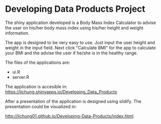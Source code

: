 Developing Data Products Project
================================


The shiny application developed is a Body Mass Index Calculator to advise the user on his/her body mass index using his/her height and weight information.

The app is designed to be very easy to use. Just input the user height and weight in the input field. Next click "Calculate BMI" for the app to calculate your BMI and the advise the user if he/she is in the healthy range.

The files of the applications are:
* ui.R
* server.R

The application is accesible in: https://lichung.shinyapps.io/Developing_Data_Products

After a presentation of the application is designed using slidify. The presentation could be visualized in:

http://lichung01.github.io/Developing-Data-Products/index.html


